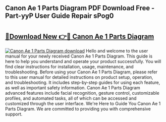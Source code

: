 ## Canon Ae 1 Parts Diagram PDF Download Free - Part-yyP User Guide Repair sPog0

# <h2><a href="http://dfsby49.blite.top/?on=Canon+Ae+1+Parts+Diagram">🔗Download New 👉🔴 Canon Ae 1 Parts Diagram</a></h2>

[![Canon Ae 1 Parts Diagram download](https://i.imgur.com/lujVjoI.png)](http://dfsby49.blite.top/?on=Canon+Ae+1+Parts+Diagram)
Hello and welcome to the user manual for your newly received Canon Ae 1 Parts Diagram. This guide is here to help you understand and operate your product successfully. You will find clear instructions for installation, usage, maintenance, and troubleshooting. Before using your Canon Ae 1 Parts Diagram, please refer to this user manual for detailed instructions on product setup, operation, and troubleshooting. It includes step-by-step guides for using each feature, as well as important safety information. Canon Ae 1 Parts Diagram advanced features include facial recognition, gesture control, customizable profiles, and automated tasks, all of which can be accessed and customized through the user interface. We're Here to Guide You Canon Ae 1 Parts Diagram. We are committed to providing you with comprehensive support.
